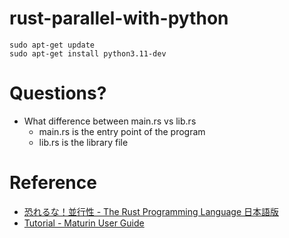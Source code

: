 # rust-parallel-with-python

```shell
sudo apt-get update
sudo apt-get install python3.11-dev
```

# Questions?

- What difference between main.rs vs lib.rs
  - main.rs is the entry point of the program
  - lib.rs is the library file

# Reference

- [恐れるな！並行性 - The Rust Programming Language 日本語版](https://doc.rust-jp.rs/book-ja/ch16-00-concurrency.html)
- [Tutorial - Maturin User Guide](https://www.maturin.rs/tutorial#use-maturin-new)

